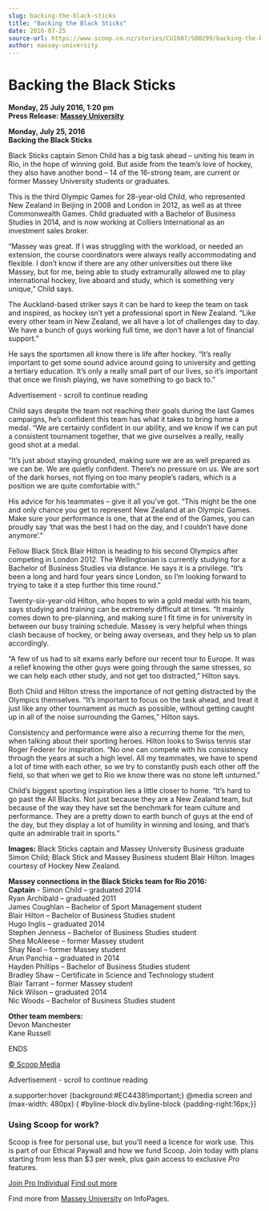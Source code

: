 ```yaml
---
slug: backing-the-black-sticks
title: "Backing the Black Sticks"
date: 2016-07-25
source-url: https://www.scoop.co.nz/stories/CU1607/S00299/backing-the-black-sticks.htm
author: massey-university
---
```

Backing the Black Sticks
========================

**Monday, 25 July 2016, 1:20 pm**  
**Press Release: [Massey University](https://info.scoop.co.nz/Massey_University)**

**Monday, July 25, 2016**  
**Backing the Black Sticks**

Black Sticks captain Simon Child has a big task ahead – uniting his team in Rio, in the hope of winning gold. But aside from the team’s love of hockey, they also have another bond – 14 of the 16-strong team, are current or former Massey University students or graduates.

This is the third Olympic Games for 28-year-old Child, who represented New Zealand in Beijing in 2008 and London in 2012, as well as at three Commonwealth Games. Child graduated with a Bachelor of Business Studies in 2014, and is now working at Colliers International as an investment sales broker.

“Massey was great. If I was struggling with the workload, or needed an extension, the course coordinators were always really accommodating and flexible. I don’t know if there are any other universities out there like Massey, but for me, being able to study extramurally allowed me to play international hockey, live aboard and study, which is something very unique,” Child says.

The Auckland-based striker says it can be hard to keep the team on task and inspired, as hockey isn’t yet a professional sport in New Zealand. “Like every other team in New Zealand, we all have a lot of challenges day to day. We have a bunch of guys working full time, we don’t have a lot of financial support.”

He says the sportsmen all know there is life after hockey. “It’s really important to get some sound advice around going to university and getting a tertiary education. It’s only a really small part of our lives, so it’s important that once we finish playing, we have something to go back to.”

Advertisement - scroll to continue reading





Child says despite the team not reaching their goals during the last Games campaigns, he’s confident this team has what it takes to bring home a medal. “We are certainly confident in our ability, and we know if we can put a consistent tournament together, that we give ourselves a really, really good shot at a medal.

“It’s just about staying grounded, making sure we are as well prepared as we can be. We are quietly confident. There’s no pressure on us. We are sort of the dark horses, not flying on too many people’s radars, which is a position we are quite comfortable with.”

His advice for his teammates – give it all you’ve got. “This might be the one and only chance you get to represent New Zealand at an Olympic Games. Make sure your performance is one, that at the end of the Games, you can proudly say ‘that was the best I had on the day, and I couldn’t have done anymore’.”

Fellow Black Stick Blair Hilton is heading to his second Olympics after competing in London 2012. The Wellingtonian is currently studying for a Bachelor of Business Studies via distance. He says it is a privilege. “It’s been a long and hard four years since London, so I’m looking forward to trying to take it a step further this time round.”

Twenty-six-year-old Hilton, who hopes to win a gold medal with his team, says studying and training can be extremely difficult at times. “It mainly comes down to pre-planning, and making sure I fit time in for university in between our busy training schedule. Massey is very helpful when things clash because of hockey, or being away overseas, and they help us to plan accordingly.

“A few of us had to sit exams early before our recent tour to Europe. It was a relief knowing the other guys were going through the same stresses, so we can help each other study, and not get too distracted,” Hilton says.

Both Child and Hilton stress the importance of not getting distracted by the Olympics themselves. “It’s important to focus on the task ahead, and treat it just like any other tournament as much as possible, without getting caught up in all of the noise surrounding the Games,” Hilton says.

Consistency and performance were also a recurring theme for the men, when talking about their sporting heroes. Hilton looks to Swiss tennis star Roger Federer for inspiration. “No one can compete with his consistency through the years at such a high level. All my teammates, we have to spend a lot of time with each other, so we try to constantly push each other off the field, so that when we get to Rio we know there was no stone left unturned.”

Child’s biggest sporting inspiration lies a little closer to home. “It’s hard to go past the All Blacks. Not just because they are a New Zealand team, but because of the way they have set the benchmark for team culture and performance. They are a pretty down to earth bunch of guys at the end of the day, but they display a lot of humility in winning and losing, and that’s quite an admirable trait in sports.”

**Images:** Black Sticks captain and Massey University Business graduate Simon Child; Black Stick and Massey Business student Blair Hilton. Images courtesy of Hockey New Zealand.

**Massey connections in the Black Sticks team for Rio 2016:**  
**Captain** - Simon Child – graduated 2014  
Ryan Archibald – graduated 2011  
James Coughlan – Bachelor of Sport Management student  
Blair Hilton – Bachelor of Business Studies student  
Hugo Inglis – graduated 2014  
Stephen Jenness – Bachelor of Business Studies student  
Shea McAleese – former Massey student  
Shay Neal – former Massey student  
Arun Panchia – graduated in 2014  
Hayden Phillips – Bachelor of Business Studies student  
Bradley Shaw – Certificate in Science and Technology student  
Blair Tarrant – former Massey student  
Nick Wilson – graduated 2014  
Nic Woods – Bachelor of Business Studies student

**Other team members:**  
Devon Manchester  
Kane Russell

ENDS

[© Scoop Media](http://www.scoop.co.nz/about/terms.html)  

Advertisement - scroll to continue reading



a.supporter:hover {background:#EC4438!important;} @media screen and (max-width: 480px) { #byline-block div.byline-block {padding-right:16px;}}

### Using Scoop for work?

Scoop is free for personal use, but you’ll need a licence for work use. This is part of our Ethical Paywall and how we fund Scoop. Join today with plans starting from less than $3 per week, plus gain access to exclusive _Pro_ features.  
  
[Join Pro Individual](https://pro.scoop.co.nz/Individual/?from=ProIn24) [Find out more](https://pro.scoop.co.nz/using-scoop-for-work/?from=ProIn24)

Find more from [Massey University](https://info.scoop.co.nz/Massey_University) on InfoPages.